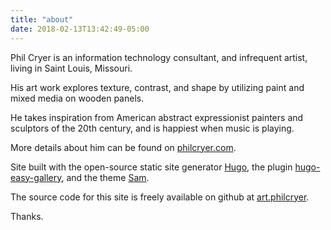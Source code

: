 ```yaml
---
title: "about"
date: 2018-02-13T13:42:49-05:00
---
```


Phil Cryer is an information technology consultant, and infrequent artist, living in Saint Louis, Missouri. 

His art work explores texture, contrast, and shape by utilizing paint and mixed media on wooden panels. 

He takes inspiration from American abstract expressionist painters and sculptors of the 20th century, and is happiest when music is playing.

More details about him can be found on [philcryer.com](http://philcryer.com).

Site built with the open-source static site generator [Hugo](https://gohugo.io), the plugin [hugo-easy-gallery](https://github.com/liwenyip/hugo-easy-gallery), and the theme [Sam](https://github.com/hivickylai/hugo-theme-sam).

The source code for this site is freely available on github at [art.philcryer](https://github.com/philcryer/art.philcryer.com).

Thanks.
